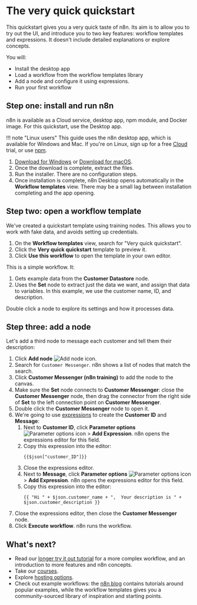 # The very quick quickstart

This quickstart gives you a very quick taste of n8n. Its aim is to allow you to try out the UI, and introduce you to two key features: workflow templates and expressions. It doesn't include detailed explanations or explore concepts.

You will:

* Install the desktop app
* Load a workflow from the workflow templates library
* Add a node and configure it using expressions.
* Run your first workflow

## Step one: install and run n8n

n8n is available as a Cloud service, desktop app, npm module, and Docker image. For this quickstart, use the Desktop app.

!!! note "Linux users"
    This guide uses the n8n desktop app, which is available for Windows and Mac. If you're on Linux, sign up for a free [Cloud](/hosting/installation/cloud/) trial, or use [npm](/hosting/installation/npm/).


1. [Download for Windows](https://downloads.n8n.io/file/n8n-downloads/n8n-win.zip) or [Download for macOS](https://downloads.n8n.io/file/n8n-downloads/n8n-mac.zip).
2. Once the download is complete, extract the files.
3. Run the installer. There are no configuration steps.
4. Once installation is complete, n8n Desktop opens automatically in the **Workflow templates** view. There may be a small lag between installation completing and the app opening.

## Step two: open a workflow template

We've created a quickstart template using training nodes. This allows you to work with fake data, and avoids setting up credentials.

1. On the **Workflow templates** view, search for "Very quick quickstart".
2. Click the **Very quick quickstart** template to preview it.
3. Click **Use this workflow** to open the template in your own editor.

This is a simple workflow. It:

1. Gets example data from the **Customer Datastore** node.
2. Uses the **Set** node to extract just the data we want, and assign that data to variables. In this example, we use the customer name, ID, and description.

Double click a node to explore its settings and how it processes data.

## Step three: add a node

Let's add a third node to message each customer and tell them their description:

1. Click **Add node** <span class="inline-image">![Add node icon](/_images/try-it-out/quickstart/add-node.png)</span>.
2. Search for `Customer Messenger`. n8n shows a list of nodes that match the search.
3. Click **Customer Messenger (n8n training)** to add the node to the canvas.
4. Make sure the **Set** node connects to **Customer Messenger**: close the **Customer Messenger** node, then drag the connector from the right side of **Set** to the left connection point on **Customer Messenger**.
5. Double click the **Customer Messenger** node to open it.
6. We're going to use [expressions](/code-examples/expressions/) to create the **Customer ID** and **Message**:
    1. Next to **Customer ID**, click **Parameter options** <span class="inline-image">![Parameter options icon](/_images/try-it-out/quickstart/parameter-options.png)</span> > **Add Expression**. n8n opens the expressions editor for this field.
    2. Copy this expression into the editor:
        ```
        {{$json["customer_ID"]}}
        ```
    3. Close the expressions editor.
    4. Next to **Message**, click **Parameter options** <span class="inline-image">![Parameter options icon](/_images/try-it-out/quickstart/parameter-options.png)</span> > **Add Expression**. n8n opens the expressions editor for this field.
    5. Copy this expression into the editor:
        ```
        {{ "Hi " + $json.customer_name + ",  Your description is " + $json.customer_description }}
        ```
7. Close the expressions editor, then close the **Customer Messenger** node.
8. Click **Execute workflow**. n8n runs the workflow.


## What's next?

* Read our [longer try it out tutorial](/try-it-out/longer-introduction/) for a more complex workflow, and an introduction to more features and n8n concepts.
* Take our [courses](/courses/).
* Explore [hosting options](/hosting/options/).
* Check out example workflows: the [n8n blog](https://n8n.io/blog/tag/tutorial/) contains tutorials around popular examples, while the workflow templates gives you a community-sourced library of inspiration and starting points.

